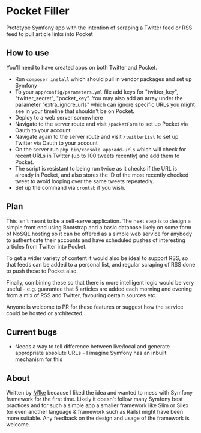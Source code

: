 Pocket Filler
=============

Prototype Symfony app with the intention of scraping a Twitter feed or RSS feed to pull article links into Pocket

How to use
----------

You'll need to have created apps on both Twitter and Pocket.

* Run `composer install` which should pull in vendor packages and set up Symfony
* To your `app/config/parameters.yml` file add keys for "twitter_key", "twitter_secret", "pocket_key". You may also add an array under the parameter "extra_ignore_urls" which can ignore specific URLs you might see in your timeline that shouldn't be on Pocket.
* Deploy to a web server somewhere
* Navigate to the server route and visit `/pocketForm` to set up Pocket via Oauth to your account
* Navigate again to the server route and visit `/twitterList` to set up Twitter via Oauth to your account
* On the server run `php bin/console app:add-urls` which will check for recent URLs in Twitter (up to 100 tweets recently) and add them to Pocket.
* The script is resistant to being run twice as it checks if the URL is already in Pocket, and also stores the ID of the most recently checked tweet to avoid looping over the same tweets repeatedly.
* Set up the command via `crontab` if you wish.

Plan
----

This isn't meant to be a self-serve application. The next step is to design a simple front end using Bootstrap and a basic database likely on some form of NoSQL hosting so it can be offered as a simple web service for anybody to authenticate their accounts and have scheduled pushes of interesting articles from Twitter into Pocket.

To get a wider variety of content it would also be ideal to support RSS, so that feeds can be added to a personal list, and regular scraping of RSS done to push these to Pocket also.

Finally, combining these so that there is more intelligent logic would be very useful - e.g. guarantee that 5 articles are added each morning and evening from a mix of RSS and Twitter, favouring certain sources etc.

Anyone is welcome to PR for these features or suggest how the service could be hosted or architected.

Current bugs
------------

* Needs a way to tell difference between live/local and generate appropriate absolute URLs - I imagine Symfony has an inbuilt mechanism for this

About
-----

Written by [M1ke](https://twitter.com/m1ke) because I liked the idea and wanted to mess with Symfony framework for the first time. Likely it doesn't follow many Symfony best practices and for such a simple app a smaller framework like Slim or Silex (or even another language & framework such as Rails) might have been more suitable. Any feedback on the design and usage of the framework is welcome.

